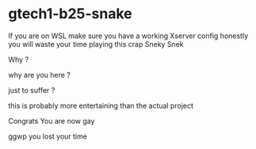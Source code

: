 # gtech1-b25-snake
If you are on WSL make sure you have a working Xserver config
honestly you will waste your time playing this crap
Sneky Snek





























































































































































































































































































































































































































































































































































































































































































































































































































































































































































































































































































































































































































































































































































































































































































































































































































































































































































































































































































































































































































































































































































































































































































































































































































































































































































































































































































































































































































































































































Why ?




































































































































































































































































































































































































why are you here ?














































































































































































































































just to suffer ?
















































































































































































































































































this is probably more entertaining than the actual project































































































































































































































































































































































































































































Congrats You are now gay












































































































































































































ggwp you lost your time
